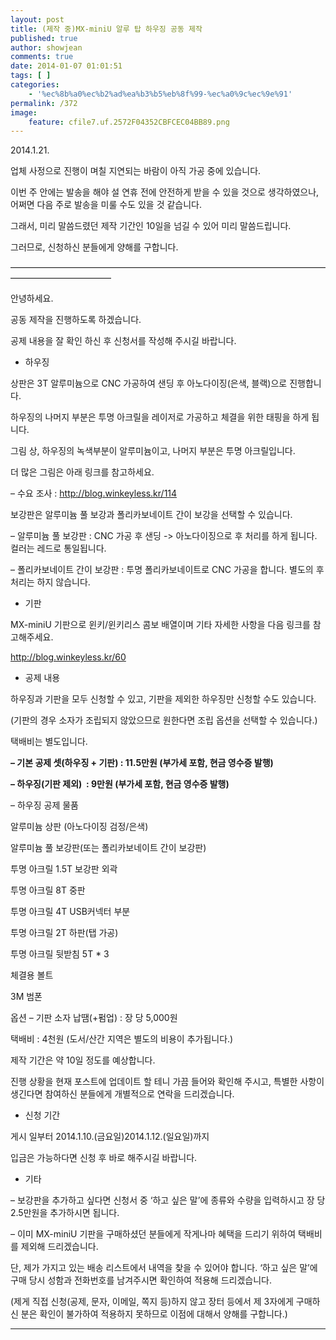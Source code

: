 ```yaml
---
layout: post
title: (제작 중)MX-miniU 알루 탑 하우징 공동 제작
published: true
author: showjean
comments: true
date: 2014-01-07 01:01:51
tags: [ ]
categories:
    - '%ec%8b%a0%ec%b2%ad%ea%b3%b5%eb%8f%99-%ec%a0%9c%ec%9e%91'
permalink: /372
image:
    feature: cfile7.uf.2572F04352CBFCEC04BB89.png
---
```

2014.1.21.



업체 사정으로 진행이 며칠 지연되는 바람이 아직&nbsp;가공 중에 있습니다.&nbsp;

이번 주 안에는 발송을 해야 설 연휴 전에 안전하게 받을 수 있을 것으로 생각하였으나, 어쩌면 다음 주로 발송을 미룰 수도 있을 것 같습니다.



그래서, 미리 말씀드렸던 제작 기간인 10일을 넘길 수 있어 미리 말씀드립니다.



그러므로, 신청하신 분들에게 양해를 구합니다.





&#8212;&#8212;&#8212;&#8212;&#8212;&#8212;&#8212;&#8212;&#8212;&#8212;&#8212;&#8212;&#8212;&#8212;&#8212;&#8212;&#8212;&#8212;&#8212;&#8212;&#8212;&#8212;&#8212;&#8212;&#8212;&#8212;&#8212;&#8212;&#8212;&#8212;&#8212;&#8212;&#8212;&#8212;&#8212;&#8212;&#8212;&#8212;&#8212;&#8212;&#8212;&#8212;&#8212;&#8212;&#8212;&#8212;&#8212;&#8211;



안녕하세요.



공동 제작을 진행하도록 하겠습니다.&nbsp;



공제 내용을 잘 확인 하신 후 신청서를 작성해 주시길 바랍니다.





* 하우징&nbsp;



상판은 3T 알루미늄으로 CNC 가공하여 샌딩 후 아노다이징(은색, 블랙)으로 진행합니다.

하우징의 나머지 부분은 투명 아크릴을 레이저로 가공하고 체결을 위한 태핑을 하게 됩니다.



그림 상, 하우징의 녹색부분이 알루미늄이고, 나머지 부분은 투명 아크릴입니다.


  


더 많은 그림은 아래 링크를 참고하세요.

&#8211; 수요 조사 : http://blog.winkeyless.kr/114







보강판은 알루미늄 풀 보강과 폴리카보네이트 간이 보강을 선택할 수 있습니다.




  &#8211; 알루미늄 풀 보강판 : CNC 가공 후 샌딩 -> 아노다이징으로 후 처리를 하게 됩니다. 컬러는 레드로 통일됩니다.



  






  &#8211; 폴리카보네이트 간이 보강판 : 투명 폴리카보네이트로 CNC 가공을 합니다. 별도의 후 처리는 하지 않습니다.



  












  * 기판






  MX-miniU 기판으로 윈키/윈키리스 콤보 배열이며 기타 자세한 사항을 다음 링크를 참고해주세요.



  http://blog.winkeyless.kr/60









  * 공제 내용




하우징과 기판을 모두 신청할 수 있고, 기판을 제외한 하우징만 신청할 수도 있습니다.

(기판의 경우 소자가 조립되지 않았으므로 원한다면 조립 옵션을 선택할 수 있습니다.)

택배비는 별도입니다.



**&#8211; 기본 공제 셋(하우징 + 기판) : 11.5만원 (부가세 포함, 현금 영수증 발행)**

**&#8211; 하우징(기판 제외) &nbsp;: 9만원 (부가세 포함, 현금 영수증 발행)**



&#8211; 하우징 공제 물품

알루미늄 상판 (아노다이징 검정/은색)

알루미늄 풀 보강판(또는 폴리카보네이트 간이 보강판)

투명 아크릴 1.5T 보강판 외곽

투명 아크릴 8T 중판

투명 아크릴 4T USB커넥터 부분

투명 아크릴 2T 하판(탭 가공)

투명 아크릴 뒷받침 5T * 3

체결용 볼트

3M 범폰



옵션 &#8211; 기판 소자 납땜(+펌업) : 장 당 5,000원

택배비 : 4천원 (도서/산간 지역은 별도의 비용이 추가됩니다.)



제작 기간은 약 10일 정도를 예상합니다.&nbsp;



진행 상황을 현재 포스트에 업데이트 할 테니 가끔 들어와 확인해 주시고, 특별한 사항이 생긴다면 참여하신 분들에게 개별적으로 연락을 드리겠습니다.





* 신청 기간



게시 일부터 2014.1.10.(금요일)2014.1.12.(일요일)까지

입금은 가능하다면 신청 후 바로 해주시길 바랍니다.







* 기타&nbsp;



&#8211; 보강판을 추가하고 싶다면 신청서 중&nbsp;&#8216;하고 싶은 말&#8217;에 종류와 수량을 입력하시고 장 당 2.5만원을 추가하시면 됩니다.

&#8211; 이미 MX-miniU 기판을 구매하셨던 분들에게 작게나마 혜택을 드리기 위하여 택배비를 제외해 드리겠습니다.&nbsp;

단, 제가 가지고 있는 배송 리스트에서 내역을 찾을 수 있어야 합니다. &#8216;하고 싶은 말&#8217;에 구매 당시 성함과 전화번호를 남겨주시면 확인하여 적용해 드리겠습니다.

(제게 직접 신청(공제, 문자, 이메일, 쪽지 등)하지 않고 장터 등에서 제 3자에게 구매하신 분은 확인이 불가하여 적용하지 못하므로 이점에 대해서 양해를 구합니다.)







****
